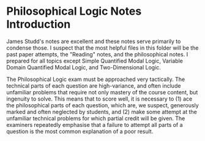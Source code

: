 # Philosophical Logic Notes Introduction

James Studd's notes are excellent and these notes serve primarily to condense those. I suspect that the most helpful files in this folder will be the past paper attempts, the "Reading" notes, and the philosophical notes. I prepared for all topics except Simple Quantified Modal Logic, Variable Domain Quantified Modal Logic, and Two-Dimensional Logic.

The Philosophical Logic exam must be approached very tactically. The technical parts of each question are high-variance, and often include unfamiliar problems that require not only mastery of the course content, but ingenuity to solve. This means that to score well, it is necessary to (1) ace the philosophical parts of each question, which are, we suspect, generously marked and often neglected by students, and (2) make some attempt at the unfamiliar technical problems for which partial credit will be given. The examiners repeatedly emphasise that a failure to attempt all parts of a question is the most common explanation of a poor result.